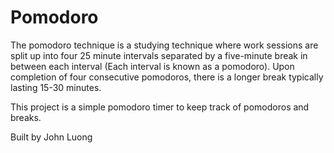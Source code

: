 # Pomodoro
The pomodoro technique is a studying technique where work sessions are split up
into four 25 minute intervals separated by a five-minute break in between each
interval (Each interval is known as a pomodoro). Upon completion of four
consecutive pomodoros, there is a longer break typically lasting 15-30 minutes.

This project is a simple pomodoro timer to keep track of pomodoros and breaks.

Built by John Luong